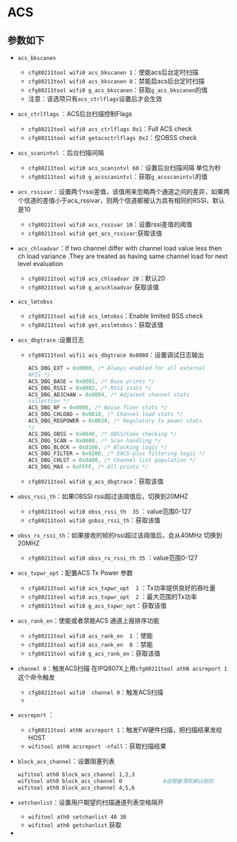 # ACS

## 参数如下

- `acs_bkscanen `

  - `cfg80211tool wifi0 acs_bkscanen 1`：使能acs后台定时扫描
  - `cfg80211tool wifi0 acs_bkscanen 0`：禁能启acs后台定时扫描
  - `cfg80211tool wifi0 g_acs_bkscanen`：获取`g_acs_bkscanen`的值
  - 注意：该选项只有`acs_ctrlflags`设置后才会生效

- `acs_ctrlflags` ：ACS后台扫描控制Flags

  - `cfg80211tool wifi0 acs_ctrlflags 0x1`：Full ACS check
  - `cfg80211tool wifi0 getacsctrlflags 0x2`：仅OBSS check

- `acs_scanintvl` ：后台扫描间隔

  - `cfg80211tool wifi0 acs_scanintvl 60`：设置后台扫描间隔 单位为秒
  - `cfg80211tool wifi0 g_acsscanintvl`：获取`g_acsscanintvl`的值

- `acs_rssivar`：设置两个rssi差值，该值用来忽略两个通道之间的差异，如果两个信道的差值小于acs_rssivar，则两个信道都被认为具有相同的RSSI，默认是10

  - `cfg80211tool wifi0 acs_rssivar 10`：设置rssi差值的阈值
  - `cfg80211tool wifi0 get_acs_rssivar`:获取该值

- `acs_chloadvar`：If two channel differ with channel load value less then ch load
  variance .They are treated as having same channel load for next
  level evaluation

  - `cfg80211tool wifi0 acs_chloadvar 20`：默认20
  - `cfg80211tool wifi0 g_acschloadvar` 获取该值

- `acs_lmtobss`

  - `cfg80211tool wifi0 acs_lmtobss`：Enable limited BSS check
  - `cfg80211tool wifi0 get_acslmtobss`：获取该值

- `acs_dbgtrace` :设置日志

  - `cfg80211tool wifi1 acs_dbgtrace 0x0080`：设置调试日志输出

    ```c
    ACS_DBG_EXT = 0x0000, /* Always enabled for all external
    APIs */
    ACS_DBG_BASE = 0x0001, /* Base prints */
    ACS_DBG_RSSI = 0x0002, /* RSSI stats */
    ACS_DBG_ADJCHAN = 0x0004, /* Adjacent channel stats
    collection */
    ACS_DBG_NF = 0x0008, /* Noise floor stats */
    ACS_DBG_CHLOAD = 0x0010, /* Channel load stats */
    ACS_DBG_REGPOWER = 0x0020, /* Regulatory tx power stats
    */
    ACS_DBG_OBSS = 0x0040, /* OBSS/Coex checking */
    ACS_DBG_SCAN = 0x0080, /* Scan handling */
    ACS_DBG_BLOCK = 0x0100, /* Blocking logic */
    ACS_DBG_FILTER = 0x0200, /* EACS-plus filtering logic */
    ACS_DBG_CHLST = 0x0400, /* Channel list population */
    ACS_DBG_MAX = 0xFFFF, /* All prints */
    ```

  - `cfg80211tool wifi0 g_acs_dbgtrace`：获取该值

- `obss_rssi_th`：如果OBSSI rssi超过该阈值后，切换到20MHZ

  - `cfg80211tool wifi0 obss_rssi_th  35`  ：value范围0-127
  - `cfg80211tool wifi0 gobss_rssi_th`：获取该值

- `obss_rx_rssi_th`：如果接收的帧的rssi超过该阈值后，会从40MHz 切换到20MHZ

  - `cfg80211tool wifi0 obss_rx_rssi_th 35`  ：value范围0-127

- `acs_txpwr_opt`：配置ACS Tx Power 参数

  - `cfg80211tool wifi0 acs_txpwr_opt  1`  ：Tx功率提供良好的吞吐量
  - `cfg80211tool wifi0 acs_txpwr_opt  2`  ：最大范围的Tx功率
  - `cfg80211tool wifi0 g_acs_txpwr_opt`：获取该值

- `acs_rank_en`：使能或者禁能ACS 通道上报排序功能

  - `cfg80211tool wifi0 acs_rank_en  1`  ：使能
  - `cfg80211tool wifi0 acs_rank_en  0`  ：禁能
  - `cfg80211tool wifi0 g_acs_rank_en`：获取该值

- `channel 0`：触发ACS扫描 在IPQ807X上用`cfg80211tool athN acsreport 1`这个命令触发

  - `cfg80211tool wifi0  channel 0`：触发ACS扫描
  - 

- `acsreport` ：

  - `cfg80211tool athN acsreport 1`：触发FW硬件扫描，把扫描结果发给HOST
  - `wifitool athN acsreport -nfall`：获取扫描结果

- `block_acs_channel`：设置阻塞列表

  ```bash
  wifitool ath0 block_acs_channel 1,2,3
  wifitool ath0 block_acs_channel 0             #這個會清除掉以前的
  wifitool ath0 block_acs_channel 4,5,6
  ```

  

- `setchanlist`：设置用户期望的扫描通道列表空格隔开

  - `wifitool ath0 setchanlist 40 30`
  - `wifitool ath0 getchanlist` 获取

- 


